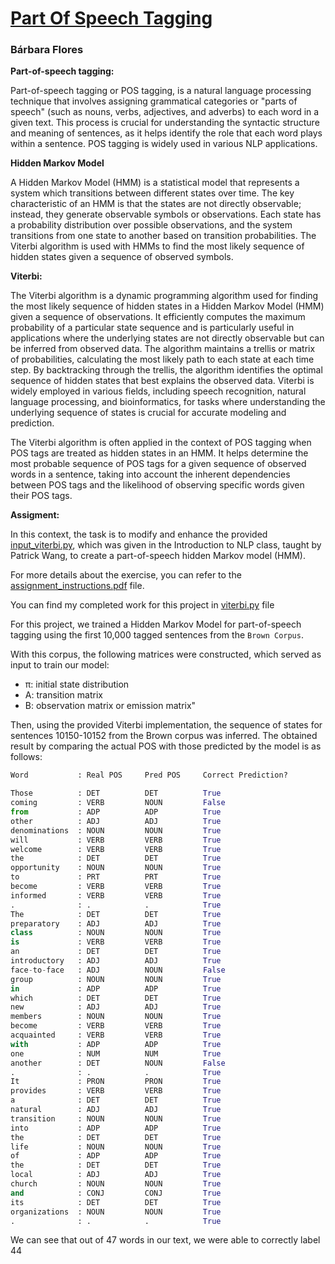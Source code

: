 # [Part Of Speech Tagging](https://github.com/BarbaraPFloresRios/IDS703_NLP_NaturalLanguageProcessing/tree/main/20231009_PartOfSpeechTagging)
### Bárbara Flores

**Part-of-speech tagging:**

Part-of-speech tagging or POS tagging, is a natural language processing technique that involves assigning grammatical categories or "parts of speech" (such as nouns, verbs, adjectives, and adverbs) to each word in a given text. This process is crucial for understanding the syntactic structure and meaning of sentences, as it helps identify the role that each word plays within a sentence. POS tagging is widely used in various NLP applications.

**Hidden Markov Model**

A Hidden Markov Model (HMM) is a statistical model that represents a system which transitions between different states over time. The key characteristic of an HMM is that the states are not directly observable; instead, they generate observable symbols or observations. Each state has a probability distribution over possible observations, and the system transitions from one state to another based on transition probabilities. The Viterbi algorithm is used with HMMs to find the most likely sequence of hidden states given a sequence of observed symbols.

**Viterbi:**

The Viterbi algorithm is a dynamic programming algorithm used for finding the most likely sequence of hidden states in a Hidden Markov Model (HMM) given a sequence of observations. It efficiently computes the maximum probability of a particular state sequence and is particularly useful in applications where the underlying states are not directly observable but can be inferred from observed data. The algorithm maintains a trellis or matrix of probabilities, calculating the most likely path to each state at each time step. By backtracking through the trellis, the algorithm identifies the optimal sequence of hidden states that best explains the observed data. Viterbi is widely employed in various fields, including speech recognition, natural language processing, and bioinformatics, for tasks where understanding the underlying sequence of states is crucial for accurate modeling and prediction.

The Viterbi algorithm is often applied in the context of POS tagging when POS tags are treated as hidden states in an HMM. It helps determine the most probable sequence of POS tags for a given sequence of observed words in a sentence, taking into account the inherent dependencies between POS tags and the likelihood of observing specific words given their POS tags.

**Assigment:**

In this context, the task is to modify and enhance the provided [input_viterbi.py](https://github.com/BarbaraPFloresRios/IDS703_NLP_NaturalLanguageProcessing/blob/main/20231009_PartOfSpeechTagging/input_viterbi.py), which was given in the Introduction to NLP class, taught by Patrick Wang, to create a part-of-speech hidden Markov model (HMM).

For more details about the exercise, you can refer to the [assignment_instructions.pdf](https://github.com/BarbaraPFloresRios/IDS703_NLP_NaturalLanguageProcessing/blob/main/20231009_PartOfSpeechTagging/assignment_instructions.pdf) file.

You can find my completed work for this project in [viterbi.py](https://github.com/BarbaraPFloresRios/IDS703_NLP_NaturalLanguageProcessing/blob/main/20231009_PartOfSpeechTagging/viterbi.py) file

For this project, we trained a Hidden Markov Model for part-of-speech tagging using the first 10,000 tagged sentences from the `Brown Corpus`.

With this corpus, the following matrices were constructed, which served as input to train our model:

- π: initial state distribution
- A: transition matrix
- B: observation matrix or emission matrix"

Then, using the provided Viterbi implementation, the sequence of states for sentences 10150-10152 from the Brown corpus was inferred. 
The obtained result by comparing the actual POS with those predicted by the model is as follows:

```python
Word           : Real POS     Pred POS     Correct Prediction?

Those          : DET          DET          True
coming         : VERB         NOUN         False
from           : ADP          ADP          True
other          : ADJ          ADJ          True
denominations  : NOUN         NOUN         True
will           : VERB         VERB         True
welcome        : VERB         VERB         True
the            : DET          DET          True
opportunity    : NOUN         NOUN         True
to             : PRT          PRT          True
become         : VERB         VERB         True
informed       : VERB         VERB         True
.              : .            .            True
The            : DET          DET          True
preparatory    : ADJ          ADJ          True
class          : NOUN         NOUN         True
is             : VERB         VERB         True
an             : DET          DET          True
introductory   : ADJ          ADJ          True
face-to-face   : ADJ          NOUN         False
group          : NOUN         NOUN         True
in             : ADP          ADP          True
which          : DET          DET          True
new            : ADJ          ADJ          True
members        : NOUN         NOUN         True
become         : VERB         VERB         True
acquainted     : VERB         VERB         True
with           : ADP          ADP          True
one            : NUM          NUM          True
another        : DET          NOUN         False
.              : .            .            True
It             : PRON         PRON         True
provides       : VERB         VERB         True
a              : DET          DET          True
natural        : ADJ          ADJ          True
transition     : NOUN         NOUN         True
into           : ADP          ADP          True
the            : DET          DET          True
life           : NOUN         NOUN         True
of             : ADP          ADP          True
the            : DET          DET          True
local          : ADJ          ADJ          True
church         : NOUN         NOUN         True
and            : CONJ         CONJ         True
its            : DET          DET          True
organizations  : NOUN         NOUN         True
.              : .            .            True
```

We can see that out of 47 words in our text, we were able to correctly label 44
